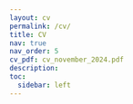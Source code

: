```yaml
---
layout: cv
permalink: /cv/
title: CV
nav: true
nav_order: 5
cv_pdf: cv_november_2024.pdf
description: 
toc:
  sidebar: left
---
```

